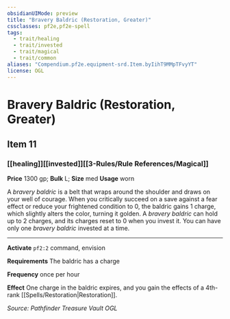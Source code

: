 ```yaml
---
obsidianUIMode: preview
title: "Bravery Baldric (Restoration, Greater)"
cssclasses: pf2e,pf2e-spell
tags:
  - trait/healing
  - trait/invested
  - trait/magical
  - trait/common
aliases: "Compendium.pf2e.equipment-srd.Item.byIihT9MMpTFvyYT"
license: OGL
---
```

# Bravery Baldric (Restoration, Greater)
## Item 11
### [[healing]][[invested]][[3-Rules/Rule References/Magical]]


**Price** 1300 gp; 
**Bulk** L; **Size** med
**Usage** worn

A _bravery baldric_ is a belt that wraps around the shoulder and draws on your well of courage. When you critically succeed on a save against a fear effect or reduce your frightened condition to 0, the baldric gains 1 charge, which slightly alters the color, turning it golden. A _bravery baldric_ can hold up to 2 charges, and its charges reset to 0 when you invest it. You can have only one _bravery baldric_ invested at a time.

* * *

**Activate** `pf2:2` command, envision

**Requirements** The baldric has a charge

**Frequency** once per hour

**Effect** One charge in the baldric expires, and you gain the effects of a 4th-rank [[Spells/Restoration|Restoration]].

*Source: Pathfinder Treasure Vault*
*OGL*